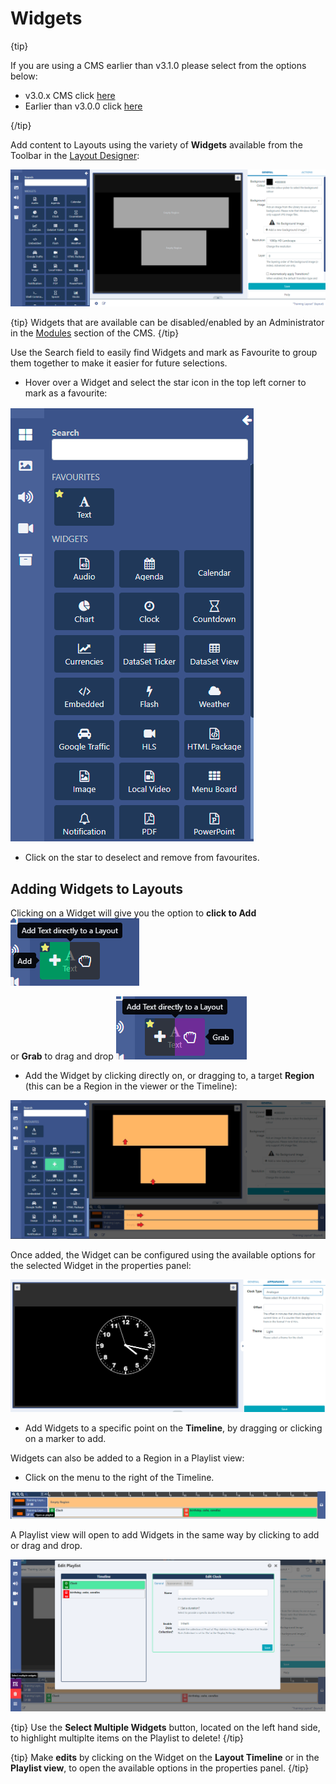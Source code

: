 <!--toc=layouts-->

# Widgets

{tip}

If you are using a CMS earlier than v3.1.0 please select from the options below:

- v3.0.x CMS click [here](layouts_widgets_3.html)
- Earlier than v3.0.0 click [here](layouts_widgets_2,html)

{/tip}

Add content to Layouts using the variety of **Widgets** available from the Toolbar in the [Layout Designer](layouts_designer.html):

![Widgets Panel](img/v3.1_layouts_widgets_panel.png)



{tip}
Widgets that are available can be disabled/enabled by an Administrator in the [Modules](https://xibo.org.uk/manual/en/media_modules.html) section of the CMS.
{/tip}

Use the Search field to easily find Widgets and mark as Favourite to group them together to make it easier for future selections.

- Hover over a Widget and select the star icon in the top left corner to mark as a favourite:

![Favourite Widgets](img/v3.1_layouts_widgets_favourite.png)

- Click on the star to deselect and remove from favourites.




## Adding Widgets to Layouts

Clicking on a Widget will give you the option to **click to Add** ![Click to add Widget](img/v3.1_layouts_add_widgets.png)

 or **Grab** to drag and drop ![Drag and Drop Widget](img/v3.1_layouts_drag_widget.png)

- Add the Widget by clicking directly on, or dragging to, a target **Region** (this can be a Region in the viewer or the Timeline):


![Widget added to Region Timeline](img/v3.1_layouts_widget_region_timeline.png)

Once added, the Widget can be configured using the available options for the selected Widget in the properties panel: 

![Widget Edit Options](img/v3.1_layouts_widget_edit_options.png)

- Add Widgets to a specific point on the **Timeline**, by dragging or clicking on a marker to add.


Widgets can also be added to a Region in a Playlist view:

- Click on the menu to the right of the Timeline.

![Region Playlist View](img/v3.1_layouts_menu_playlist_view.png)

A Playlist view will open to add Widgets in the same way by clicking to add or drag and drop.

![Region Playlist View](img/v3.1_layouts_region_playlist_view.png)

{tip}
Use the **Select Multiple Widgets** button, located on the left hand side, to highlight multiplte items on the Playlist to delete!
{/tip}

{tip}
Make **edits** by clicking on the Widget on the **Layout Timeline** or in the **Playlist view**, to open the available options in the properties panel.
{/tip}



